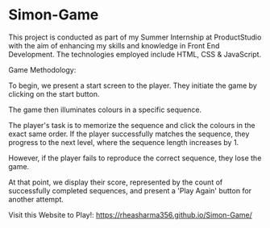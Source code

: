 # Simon-Game

This project is conducted as part of my Summer Internship at ProductStudio with the aim of enhancing my skills and knowledge in Front End Development.
The technologies employed include HTML, CSS & JavaScript.


Game Methodology:

To begin, we present a start screen to the player. They initiate the game by clicking on the start button. 
 
The game then illuminates colours in a specific sequence. 
 
The player's task is to memorize the sequence and click the colours in the exact same order.
If the player successfully matches the sequence, they progress to the next level, where the sequence length increases by 1. 

However, if the player fails to reproduce the correct sequence, they lose the game. 

At that point, we display their score, represented by the count of successfully completed sequences, and present a 'Play Again' button for another attempt.

Visit this Website to Play!: https://rheasharma356.github.io/Simon-Game/



